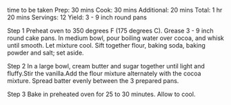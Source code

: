 time to be taken
Prep:
30 mins
Cook:
30 mins
Additional:
20 mins
Total:
1 hr 20 mins
Servings:
12
Yield:
3 - 9 inch round pans

Step 1
Preheat oven to 350 degrees F (175 degrees C). Grease 3 - 9 inch round cake pans. In medium bowl, pour boiling water over cocoa, and whisk until smooth. Let mixture cool. Sift together flour, baking soda, baking powder and salt; set aside.

Step 2
In a large bowl, cream butter and sugar together until light and fluffy.Stir the vanilla.Add the flour mixture alternately with the cocoa mixture. Spread batter evenly between the 3 prepared pans.

Step 3
Bake in preheated oven for 25 to 30 minutes. Allow to cool.